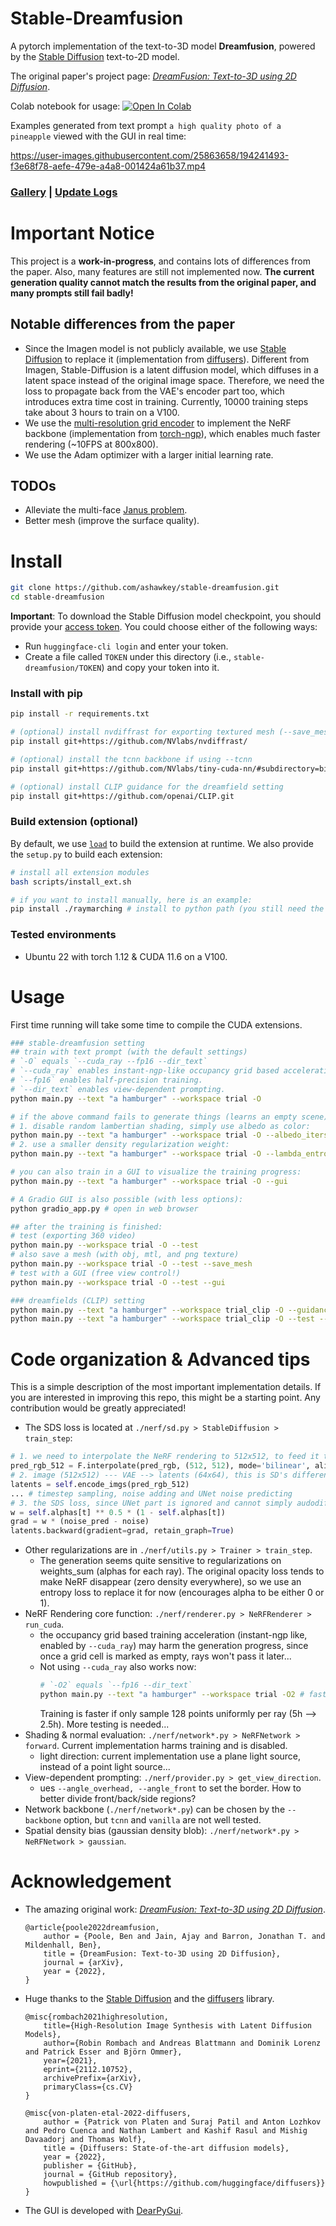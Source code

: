 # Stable-Dreamfusion

A pytorch implementation of the text-to-3D model **Dreamfusion**, powered by the [Stable Diffusion](https://github.com/CompVis/stable-diffusion) text-to-2D model.

The original paper's project page: [_DreamFusion: Text-to-3D using 2D Diffusion_](https://dreamfusion3d.github.io/).

Colab notebook for usage: [![Open In Colab](https://colab.research.google.com/assets/colab-badge.svg)](https://colab.research.google.com/drive/1MXT3yfOFvO0ooKEfiUUvTKwUkrrlCHpF?usp=sharing)

Examples generated from text prompt `a high quality photo of a pineapple` viewed with the GUI in real time:

https://user-images.githubusercontent.com/25863658/194241493-f3e68f78-aefe-479e-a4a8-001424a61b37.mp4

### [Gallery](https://github.com/ashawkey/stable-dreamfusion/issues/1) | [Update Logs](assets/update_logs.md)

# Important Notice
This project is a **work-in-progress**, and contains lots of differences from the paper. Also, many features are still not implemented now. **The current generation quality cannot match the results from the original paper, and many prompts still fail badly!** 


## Notable differences from the paper
* Since the Imagen model is not publicly available, we use [Stable Diffusion](https://github.com/CompVis/stable-diffusion) to replace it (implementation from [diffusers](https://github.com/huggingface/diffusers)). Different from Imagen, Stable-Diffusion is a latent diffusion model, which diffuses in a latent space instead of the original image space. Therefore, we need the loss to propagate back from the VAE's encoder part too, which introduces extra time cost in training. Currently, 10000 training steps take about 3 hours to train on a V100.
* We use the [multi-resolution grid encoder](https://github.com/NVlabs/instant-ngp/) to implement the NeRF backbone (implementation from [torch-ngp](https://github.com/ashawkey/torch-ngp)), which enables much faster rendering (~10FPS at 800x800).
* We use the Adam optimizer with a larger initial learning rate.


## TODOs
* Alleviate the multi-face [Janus problem](https://twitter.com/poolio/status/1578045212236034048).
* Better mesh (improve the surface quality). 

# Install

```bash
git clone https://github.com/ashawkey/stable-dreamfusion.git
cd stable-dreamfusion
```

**Important**: To download the Stable Diffusion model checkpoint, you should provide your [access token](https://huggingface.co/settings/tokens). You could choose either of the following ways:
* Run `huggingface-cli login` and enter your token.
* Create a file called `TOKEN` under this directory (i.e., `stable-dreamfusion/TOKEN`) and copy your token into it.

### Install with pip
```bash
pip install -r requirements.txt

# (optional) install nvdiffrast for exporting textured mesh (--save_mesh)
pip install git+https://github.com/NVlabs/nvdiffrast/

# (optional) install the tcnn backbone if using --tcnn
pip install git+https://github.com/NVlabs/tiny-cuda-nn/#subdirectory=bindings/torch

# (optional) install CLIP guidance for the dreamfield setting
pip install git+https://github.com/openai/CLIP.git

```

### Build extension (optional)
By default, we use [`load`](https://pytorch.org/docs/stable/cpp_extension.html#torch.utils.cpp_extension.load) to build the extension at runtime.
We also provide the `setup.py` to build each extension:
```bash
# install all extension modules
bash scripts/install_ext.sh

# if you want to install manually, here is an example:
pip install ./raymarching # install to python path (you still need the raymarching/ folder, since this only installs the built extension.)
```

### Tested environments
* Ubuntu 22 with torch 1.12 & CUDA 11.6 on a V100.


# Usage

First time running will take some time to compile the CUDA extensions.

```bash
### stable-dreamfusion setting
## train with text prompt (with the default settings)
# `-O` equals `--cuda_ray --fp16 --dir_text`
# `--cuda_ray` enables instant-ngp-like occupancy grid based acceleration.
# `--fp16` enables half-precision training.
# `--dir_text` enables view-dependent prompting.
python main.py --text "a hamburger" --workspace trial -O

# if the above command fails to generate things (learns an empty scene), maybe try:
# 1. disable random lambertian shading, simply use albedo as color:
python main.py --text "a hamburger" --workspace trial -O --albedo_iters 10000 # i.e., set --albedo_iters >= --iters, which is default to 10000
# 2. use a smaller density regularization weight:
python main.py --text "a hamburger" --workspace trial -O --lambda_entropy 1e-5

# you can also train in a GUI to visualize the training progress:
python main.py --text "a hamburger" --workspace trial -O --gui

# A Gradio GUI is also possible (with less options):
python gradio_app.py # open in web browser

## after the training is finished:
# test (exporting 360 video)
python main.py --workspace trial -O --test
# also save a mesh (with obj, mtl, and png texture)
python main.py --workspace trial -O --test --save_mesh
# test with a GUI (free view control!)
python main.py --workspace trial -O --test --gui

### dreamfields (CLIP) setting
python main.py --text "a hamburger" --workspace trial_clip -O --guidance clip
python main.py --text "a hamburger" --workspace trial_clip -O --test --gui --guidance clip
```

# Code organization & Advanced tips

This is a simple description of the most important implementation details. 
If you are interested in improving this repo, this might be a starting point.
Any contribution would be greatly appreciated!

* The SDS loss is located at `./nerf/sd.py > StableDiffusion > train_step`:
```python
# 1. we need to interpolate the NeRF rendering to 512x512, to feed it to SD's VAE.
pred_rgb_512 = F.interpolate(pred_rgb, (512, 512), mode='bilinear', align_corners=False)
# 2. image (512x512) --- VAE --> latents (64x64), this is SD's difference from Imagen.
latents = self.encode_imgs(pred_rgb_512)
... # timestep sampling, noise adding and UNet noise predicting
# 3. the SDS loss, since UNet part is ignored and cannot simply audodiff, we manually set the grad for latents.
w = self.alphas[t] ** 0.5 * (1 - self.alphas[t])
grad = w * (noise_pred - noise)
latents.backward(gradient=grad, retain_graph=True)
```
* Other regularizations are in `./nerf/utils.py > Trainer > train_step`. 
    * The generation seems quite sensitive to regularizations on weights_sum (alphas for each ray). The original opacity loss tends to make NeRF disappear (zero density everywhere), so we use an entropy loss to replace it for now (encourages alpha to be either 0 or 1).
* NeRF Rendering core function: `./nerf/renderer.py > NeRFRenderer > run_cuda`.
    * the occupancy grid based training acceleration (instant-ngp like, enabled by `--cuda_ray`) may harm the generation progress, since once a grid cell is marked as empty, rays won't pass it later...
    * Not using `--cuda_ray` also works now:
        ```bash
        # `-O2` equals `--fp16 --dir_text`
        python main.py --text "a hamburger" --workspace trial -O2 # faster training, but slower rendering
        ```
        Training is faster if only sample 128 points uniformly per ray (5h --> 2.5h).
        More testing is needed...
* Shading & normal evaluation: `./nerf/network*.py > NeRFNetwork > forward`. Current implementation harms training and is disabled.
    * light direction: current implementation use a plane light source, instead of a point light source...
* View-dependent prompting: `./nerf/provider.py > get_view_direction`.
    * ues `--angle_overhead, --angle_front` to set the border. How to better divide front/back/side regions?
* Network backbone (`./nerf/network*.py`) can be chosen by the `--backbone` option, but `tcnn` and `vanilla` are not well tested.
* Spatial density bias (gaussian density blob): `./nerf/network*.py > NeRFNetwork > gaussian`.

# Acknowledgement

* The amazing original work: [_DreamFusion: Text-to-3D using 2D Diffusion_](https://dreamfusion3d.github.io/).
    ```
    @article{poole2022dreamfusion,
        author = {Poole, Ben and Jain, Ajay and Barron, Jonathan T. and Mildenhall, Ben},
        title = {DreamFusion: Text-to-3D using 2D Diffusion},
        journal = {arXiv},
        year = {2022},
    }
    ```

* Huge thanks to the [Stable Diffusion](https://github.com/CompVis/stable-diffusion) and the [diffusers](https://github.com/huggingface/diffusers) library. 

    ```
    @misc{rombach2021highresolution,
        title={High-Resolution Image Synthesis with Latent Diffusion Models}, 
        author={Robin Rombach and Andreas Blattmann and Dominik Lorenz and Patrick Esser and Björn Ommer},
        year={2021},
        eprint={2112.10752},
        archivePrefix={arXiv},
        primaryClass={cs.CV}
    }

    @misc{von-platen-etal-2022-diffusers,
        author = {Patrick von Platen and Suraj Patil and Anton Lozhkov and Pedro Cuenca and Nathan Lambert and Kashif Rasul and Mishig Davaadorj and Thomas Wolf},
        title = {Diffusers: State-of-the-art diffusion models},
        year = {2022},
        publisher = {GitHub},
        journal = {GitHub repository},
        howpublished = {\url{https://github.com/huggingface/diffusers}}
    }
    ```

* The GUI is developed with [DearPyGui](https://github.com/hoffstadt/DearPyGui).
